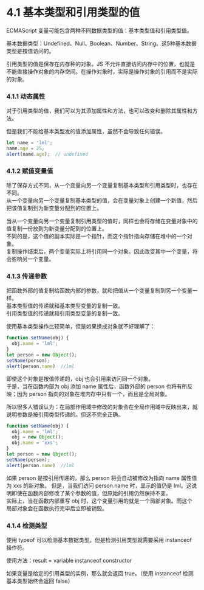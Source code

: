 # 4.1 基本类型和引用类型的值
ECMAScript 变量可能包含两种不同数据类型的值：基本类型值和引用类型值。    

基本数据类型：Undefined、Null、Boolean、Number、String。这5种基本数据类型是按值访问的。
      
引用类型的值是保存在内存种的对象。JS 不允许直接访问内存中的位置，也就是不能直接操作对象的内存空间。在操作对象时，实际是操作对象的引用而不是实际的对象。   

### 4.1.1 动态属性
对于引用类型的值，我们可以为其添加属性和方法，也可以改变和删除其属性和方法。

但是我们不能给基本类型发的值添加属性，虽然不会导致任何错误。
```javascript
let name = 'lml';
name.age = 25;
alert(name.age);  // undefined
```

### 4.1.2 赋值变量值
除了保存方式不同，从一个变量向另一个变量复制基本类型和引用类型时，也存在不同。     
从一个变量向另一个变量复制基本类型的值，会在变量对象上创建一个新值，然后把该值复制到为新变量分配到的位置上。    

当从一个变量向另一个变量复制引用类型的值时，同样也会将存储在变量对象中的值复制一份放到为新变量分配到的位置上。    
不同的是，这个值的副本实际是一个指针，而这个指针指向存储在堆中的一个对象。    
复制操作结束后，两个变量实际上将引用同一个对象。因此改变其中一个变量，将会影响另一个变量。

### 4.1.3 传递参数
把函数外部的值复制给函数内部的参数，就和把值从一个变量复制到另一个变量一样。     
基本类型值的传递就和基本类型变量的复制一致。   
引用类型值的传递就和引用类型变量的复制一致。

使用基本类型操作比较简单，但是如果换成对象就不好理解了：
```javascript
function setName(obj) {
  obj.name = 'lml';
}
let person = new Object();
setName(person);
alert(person.name)  //lml
```
即使这个对象是按值传递的，obj 也会引用来访问同一个对象。   
于是，当在函数内部为 obj 添加 name 属性后，函数外部的 person 也将有所反映；因为 person 指向的对象在堆内存中只有一个，而且是全局对象。     

所以很多人错误认为：在局部作用域中修改的对象会在全局作用域中反映出来，就说明参数是按引用类型传递的。但这不完全正确。
```javascript
function setName(obj) {
  obj.name = 'lml';
  obj = new Object();
  obj.name = 'xxs';
}
let person = new Object();
setName(person);
alert(person.name)  //lml
```
如果 person 是按引用传递的，那么 person 将会自动被修改为指向 name 属性值为 xxs 的新对象。
但是，当我们访问 person.name 时，显示的值仍是 lml。这说明即使在函数内部修改了某个参数的值，但原始的引用仍然保持不变。    
实际上，当在函数内部重写 obj 时，这个变量引用的就是一个局部对象。而这个局部对象会在函数执行完毕后立即被销毁。

### 4.1.4 检测类型
使用 typeof 可以检测基本数据类型。但是检测引用类型就需要采用 instanceof 操作符。

使用方法：result = variable instanceof constructor

如果变量是给定的引用类型的实例，那么就会返回 true。（使用 instanceof 检测基本类型始终会返回 false）
